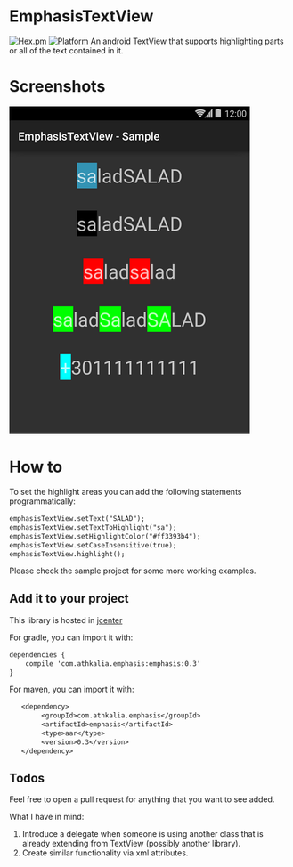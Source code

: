 # EmphasisTextView
[![Hex.pm](https://img.shields.io/hexpm/l/plug.svg)](http://www.apache.org/licenses/LICENSE-2.0) [![Platform](https://img.shields.io/badge/platform-android-green.svg)](http://developer.android.com/index.html)
An android TextView that supports highlighting parts or all of the text contained in it.

Screenshots           
===========
![Demo Screenshot][1]

How to
======

To set the highlight areas you can add the following statements programmatically:

    emphasisTextView.setText("SALAD");
    emphasisTextView.setTextToHighlight("sa");
    emphasisTextView.setHighlightColor("#ff3393b4"); 
    emphasisTextView.setCaseInsensitive(true);
    emphasisTextView.highlight();

Please check the sample project for some more working examples.

Add it to your project
----------------------

This library is hosted in [jcenter](https://bintray.com/bintray/jcenter) 

For gradle, you can import it with:

    dependencies {
        compile 'com.athkalia.emphasis:emphasis:0.3'
    }

For maven, you can import it with: 

       <dependency>
            <groupId>com.athkalia.emphasis</groupId>
            <artifactId>emphasis</artifactId>
            <type>aar</type>
            <version>0.3</version>
       </dependency>

Todos
-----
Feel free to open a pull request for anything that you want to see added.
 
What I have in mind:

1) Introduce a delegate when someone is using another class that is already extending from TextView (possibly another library).
2) Create similar functionality via xml attributes.
       
 [1]: ./art/screenshot.png